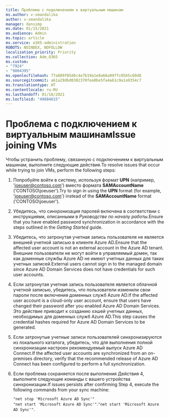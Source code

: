 ```yaml
---
title: Проблема с подключением к виртуальным машинам
ms.author: v-smandalika
author: v-smandalika
manager: dansimp
ms.date: 01/15/2021
ms.audience: Admin
ms.topic: article
ms.service: o365-administration
ROBOTS: NOINDEX, NOFOLLOW
localization_priority: Priority
ms.collection: Adm_O365
ms.custom:
- "7924"
- "9004395"
ms.openlocfilehash: 77a889f05d6c4e7b19a1e0a66a99ffc0565c69d8
ms.sourcegitcommit: a61a29dbd0382370fea0be5fa4a61c9a1a9354c7
ms.translationtype: HT
ms.contentlocale: ru-RU
ms.lasthandoff: 01/18/2021
ms.locfileid: "49884615"
---
```

# <a name="issue-joining-vms"></a><span data-ttu-id="7ec99-102">Проблема с подключением к виртуальным машинам</span><span class="sxs-lookup"><span data-stu-id="7ec99-102">Issue joining VMs</span></span>

<span data-ttu-id="7ec99-103">Чтобы устранить проблему, связанную с подключением к виртуальным машинам, выполните следующие действия.</span><span class="sxs-lookup"><span data-stu-id="7ec99-103">To resolve issues that occur while trying to join VMs, perform the following steps:</span></span>

1. <span data-ttu-id="7ec99-104">Попробуйте войти в систему, используя формат **UPN** (например, 'joeuser@contoso.com') вместо формата **SAMAccountName** ('CONTOSO\joeuser').</span><span class="sxs-lookup"><span data-stu-id="7ec99-104">Try to sign in using the **UPN** format (for example, 'joeuser@contoso.com') instead of the **SAMAccountName** format ('CONTOSO\joeuser').</span></span>
2. <span data-ttu-id="7ec99-105">Убедитесь, что синхронизация паролей включена в соответствии с инструкциями, описанными в *Руководстве по началу работы*.</span><span class="sxs-lookup"><span data-stu-id="7ec99-105">Ensure that you have enabled password synchronization in accordance with the steps outlined in the *Getting Started* guide.</span></span>
3. <span data-ttu-id="7ec99-106">Убедитесь, что затронутая учетная запись пользователя не является внешней учетной записью в клиенте Azure AD.</span><span class="sxs-lookup"><span data-stu-id="7ec99-106">Ensure that the affected user account is not an external account in the Azure AD tenant.</span></span> <span data-ttu-id="7ec99-107">Внешние пользователи не могут войти в управляемый домен, так как доменные службы Azure AD не имеют учетных данных для таких учетных записей.</span><span class="sxs-lookup"><span data-stu-id="7ec99-107">External users cannot sign in to the managed domain since Azure AD Domain Services does not have credentials for such user accounts.</span></span>
4. <span data-ttu-id="7ec99-108">Если затронутая учетная запись пользователя является облачной учетной записью, убедитесь, что пользователи изменили свои пароли после включения доменных служб Azure AD.</span><span class="sxs-lookup"><span data-stu-id="7ec99-108">If the affected user account is a cloud-only user account, ensure that users have changed their password after you enabled Azure AD Domain Services.</span></span> <span data-ttu-id="7ec99-109">Это действие приводит к созданию хэшей учетных данных, необходимых для доменных служб Azure AD.</span><span class="sxs-lookup"><span data-stu-id="7ec99-109">This step causes the credential hashes required for Azure AD Domain Services to be generated.</span></span>
5. <span data-ttu-id="7ec99-110">Если затронутые учетные записи пользователей синхронизируются из локального каталога, убедитесь, что для выполнения полной синхронизации настроен рекомендуемый выпуск Azure AD Connect.</span><span class="sxs-lookup"><span data-stu-id="7ec99-110">If the affected user accounts are synchronized from an on-premises directory, verify that the recommended release of Azure AD Connect has been configured to perform a full synchronization.</span></span>
6. <span data-ttu-id="7ec99-111">Если проблема сохраняется после выполнения Действия 4, выполните следующие команды с вашего устройства синхронизации.</span><span class="sxs-lookup"><span data-stu-id="7ec99-111">If issues persists after confirming Step 4, execute the following commands from your sync machine:</span></span>
 
     `"net stop 'Microsoft Azure AD Sync'"`  
     <span data-ttu-id="7ec99-112">`"net start 'Microsoft Azure AD Sync'"`.</span><span class="sxs-lookup"><span data-stu-id="7ec99-112">`"net start 'Microsoft Azure AD Sync'"`.</span></span>